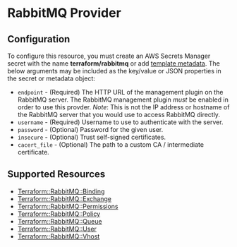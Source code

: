# RabbitMQ Provider

## Configuration

To configure this resource, you must create an AWS Secrets Manager secret with the name **terraform/rabbitmq** or add [template metadata](https://github.com/iann0036/tf-cfn-provider/blob/master/examples/metadata.yaml). The below arguments may be included as the key/value or JSON properties in the secret or metadata object:

* `endpoint` - (Required) The HTTP URL of the management plugin on the
  RabbitMQ server. The RabbitMQ management plugin *must* be enabled in order
  to use this provder. _Note_: This is not the IP address or hostname of the
  RabbitMQ server that you would use to access RabbitMQ directly.
* `username` - (Required) Username to use to authenticate with the server.
* `password` - (Optional) Password for the given user.
* `insecure` - (Optional) Trust self-signed certificates.
* `cacert_file` - (Optional) The path to a custom CA / intermediate certificate.


## Supported Resources

* [Terraform::RabbitMQ::Binding](Binding.md)
* [Terraform::RabbitMQ::Exchange](Exchange.md)
* [Terraform::RabbitMQ::Permissions](Permissions.md)
* [Terraform::RabbitMQ::Policy](Policy.md)
* [Terraform::RabbitMQ::Queue](Queue.md)
* [Terraform::RabbitMQ::User](User.md)
* [Terraform::RabbitMQ::Vhost](Vhost.md)